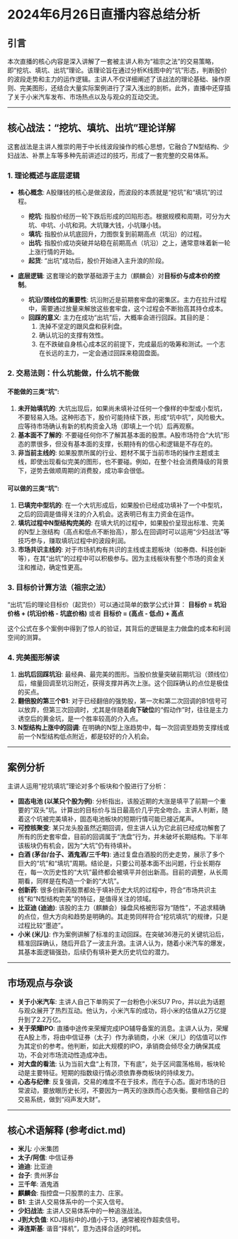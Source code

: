 # 2024年6月26日直播内容总结分析

## 引言
本次直播的核心内容是深入讲解了一套被主讲人称为“祖宗之法”的交易策略，即“挖坑、填坑、出坑”理论。该理论旨在通过分析K线图中的“坑”形态，判断股价的波段走势和主力的运作逻辑。主讲人不仅详细阐述了该战法的理论基础、操作原则、完美图形，还结合大量实际案例进行了深入浅出的剖析。此外，直播中还穿插了关于小米汽车发布、市场热点以及与观众的互动交流。

---

## 核心战法：“挖坑、填坑、出坑”理论详解

这套战法是主讲人推崇的用于中长线波段操作的核心思想，它融合了N型结构、少妇战法、补票上车等多种先前讲述过的技巧，形成了一套完整的交易体系。

### 1. 理论概述与底层逻辑

- **核心概念**: A股赚钱的核心是做波段，而波段的本质就是“挖坑”和“填坑”的过程。
    - **挖坑**: 指股价经历一轮下跌后形成的凹陷形态。根据规模和周期，可分为大坑、中坑、小坑和洞。大坑赚大钱，小坑赚小钱。
    - **填坑**: 指股价从坑底回升，力图恢复到前期高点（坑沿）的过程。
    - **出坑**: 指股价成功突破并站稳在前期高点（坑沿）之上，通常意味着新一轮上涨行情的开始。
    - **起货**: “出坑”成功后，股价开始进入主升浪的阶段。

- **底层逻辑**: 这套理论的数学基础源于主力（麒麟会）对**目标价与成本价的控制**。
    - **坑沿/颈线位的重要性**: 坑沿附近是前期套牢盘的密集区。主力在拉升过程中，需要通过放量来解放这些套牢盘，这个过程会不断抬高其持仓成本。
    - **回踩的意义**: 主力在成功“出坑”后，大概率会进行回踩。其目的是：
        1.  洗掉不坚定的跟风盘和获利盘。
        2.  确认坑沿的支撑有效性。
        3.  在不跌破自身核心成本区的前提下，完成最后的吸筹和测试。一个志在长远的主力，一定会通过回踩来稳固盘面。

### 2. 交易法则：什么坑能做，什么坑不能做

#### **不能做的三类“坑”**:
1.  **未开始填坑的**: 大坑出现后，如果尚未填补过任何一个像样的中型或小型坑，不要轻易入场。这种形态下，股价可能持续下跌，形成“坑中坑”，风险极大。应等待市场确认有新的机构资金入场（即填上一个坑）后再观察。
2.  **基本面不了解的**: 不要碰任何你不了解其基本面的股票。A股市场符合“大坑”形态的票很多，但没有基本面的支撑，长期持有的信心和逻辑是不存在的。
3.  **非当前主线的**: 如果股票所属的行业、题材不属于当前市场的操作主题或主线，即使出现看似完美的图形，也不要碰。例如，在整个社会消费降级的背景下，逆势去做顺周期的消费股，成功率会很低。

#### **可以做的三类“坑”**:
1.  **已填完中型坑的**: 在一个大坑形成后，如果股价已经成功填补了一个中型坑，之后的回调是值得关注的介入机会。这表明已有主力资金在运作。
2.  **填坑过程中N型结构完美的**: 在填大坑的过程中，如果股价呈现出标准、完美的N型上涨结构（高点和低点不断抬高），那么在回调时可以运用“少妇战法”等技巧参与，赚取填坑过程中的波段利润。
3.  **市场共识主线的**: 对于市场机构有共识的主线或主题板块（如券商、科技创新等），在其“出坑”的过程中可以积极参与。因为主线板块有整个市场的资金关注和推动，确定性更高。

### 3. 目标价计算方法（祖宗之法）

“出坑”后的理论目标价（起货价）可以通过简单的数学公式计算：
**目标价 = 坑沿价格 + (坑沿价格 - 坑底价格)**
或者
**目标价 = (高点 - 低点) + 高点**

这个公式在多个案例中得到了惊人的验证，其背后的逻辑是主力做盘的成本和利润空间的测算。

### 4. 完美图形解读

1.  **出坑后回踩坑沿**: 最经典、最完美的图形。当股价放量突破前期坑沿（颈线位）后，缩量回调至坑沿附近，获得支撑并再次上涨。这个回踩确认的点位是极佳的买点。
2.  **翻倍股的第三个B1**: 对于已经翻倍的强势股，第一次和第二次回调的B1信号可以放弃，但第三次回调时，尤其是伴随着**向下破位**的“假动作”时，往往是主力诱空后的黄金坑，是一个胜率较高的介入点。
3.  **N型结构上涨中的回调**: 在明确的N型上涨趋势中，每一次回调至趋势支撑线或前一个N型结构低点附近，都是较好的介入机会。

---

## 案例分析

主讲人运用“挖坑填坑”理论对多个板块和个股进行了分析：

- **固态电池 (以某只个股为例)**: 分析指出，该股近期的大涨是填平了前期一个重要的“双头”坑。计算出的目标价与当日最高价几乎完全吻合。主讲人判断，随着这个坑被完美填补，固态电池板块的短期行情可能已接近尾声。
- **可控核聚变**: 某只龙头股虽然近期回调，但主讲人认为它此前已经成功解套了所有的历史套牢盘，目前的回调属于“洗盘”行为，并未破坏长期结构。下半年该板块仍有机会，因为“大坑”仍有待填补。
- **白酒 (茅台/台子、酒鬼酒/三千年)**: 通过复盘白酒股的历史走势，展示了多个巨大的“坑”和“填坑”周期。结论是，只要公司基本面不出问题，行业长期存在，每一次历史性的“大坑”最终都会被填平并创出新高。目前的调整，从长周期看，同样是在构造一个新的“大坑”。
- **创新药**: 很多创新药股票都处于填补历史大坑的过程中，符合“市场共识主线”和“N型结构完美”的特征，是值得关注的领域。
- **比亚迪 (迪迪)**: 该股的主力（麒麟会）操盘风格被形容为“随性”，不追求精确的点位，但大方向和趋势是明确的。其走势同样符合“挖坑填坑”的规律，只是过程比较“墨迹”。
- **小米 (米儿)**: 作为案例讲解了标准的主动回踩。在突破36港元的关键坑沿后，精准回踩确认，随后开启了一波主升浪。主讲人认为，随着小米汽车的爆发，其基本面逻辑强劲，后续仍有填补更大历史坑位的潜力。

---

## 市场观点与杂谈

- **关于小米汽车**: 主讲人自己下单购买了一台粉色小米SU7 Pro，并以此为话题与观众展开了热烈互动。他认为，小米汽车的成功，将小米的估值从2万亿提升到了2.2万亿。
- **关于荣耀IPO**: 直播中途传来荣耀完成IPO辅导备案的消息。主讲人认为，荣耀在A股上市，将由中信证券（太子）作为承销商，小米（米儿）的估值可以作为其定价的参考。他判断，如此大规模的IPO，承销商会倾尽全力确保其成功，不会对市场流动性造成冲击。
- **对大盘的看法**: 认为当前大盘“上有顶，下有底”，处于区间震荡格局，板块轮动是主要特征。短期的指数级行情必须依靠券商板块的持续发力。
- **心态与纪律**: 反复强调，交易的难度不在于技术，而在于心态。面对市场的日常波动，要放眼历史长河，不要因为一两天的涨跌而心态失衡。要相信自己的交易系统，做到“闷声发大财”。

---

## 核心术语解释 (参考dict.md)

- **米儿**: 小米集团
- **太子/阿信**: 中信证券
- **迪迪**: 比亚迪
- **台子**: 贵州茅台
- **三千年**: 酒鬼酒
- **麒麟会**: 指控盘一只股票的主力、庄家。
- **B1**: 主讲人交易体系中的一个买入信号。
- **少妇战法**: 主讲人交易体系中的一种追涨战法。
- **J到大负值**: KDJ指标中的J值小于13，通常被视作超卖信号。
- **泽连斯基**: 谐音“择机”，意为选择合适的时机。